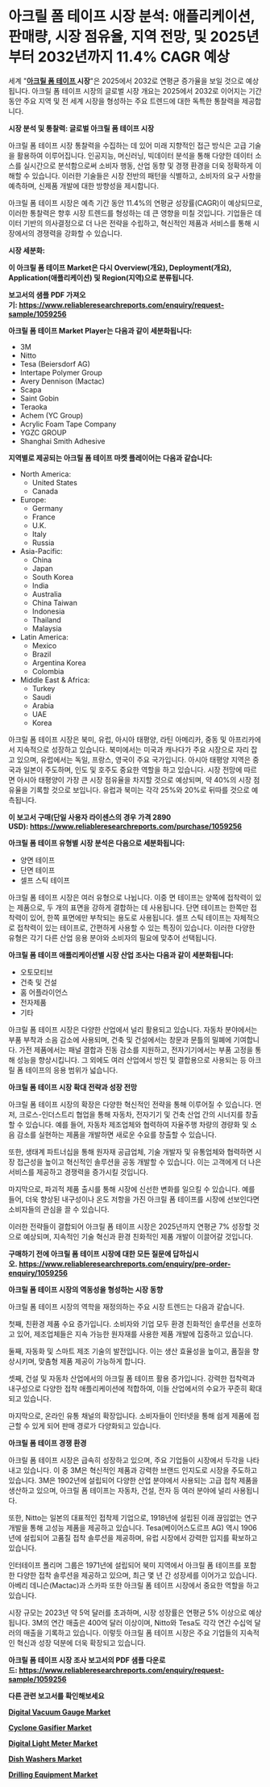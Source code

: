<p><h1>아크릴 폼 테이프 시장 분석: 애플리케이션, 판매량, 시장 점유율, 지역 전망, 및 2025년부터 2032년까지 11.4% CAGR 예상</h1></p><p>세계 "<strong><a href="https://www.reliableresearchreports.com/acrylic-foam-tape-r1059256?utm_campaign=106&utm_medium=8&utm_source=Github&utm_content=ia&utm_term=19022025&utm_id=acrylic-foam-tape">아크릴 폼 테이프&nbsp;</a></strong><strong>시장</strong>"은 2025에서 2032로 연평균 증가율을 보일 것으로 예상됩니다. 아크릴 폼 테이프 시장의 글로벌 시장 개요는 2025에서 2032로 이어지는 기간 동안 주요 지역 및 전 세계 시장을 형성하는 주요 트렌드에 대한 독특한 통찰력을 제공합니다.</p>
<p><strong>시장 분석 및 통찰력: 글로벌 아크릴 폼 테이프 시장</strong></p>
<p><p>아크릴 폼 테이프 시장 통찰력을 수집하는 데 있어 미래 지향적인 접근 방식은 고급 기술을 활용하여 이루어집니다. 인공지능, 머신러닝, 빅데이터 분석을 통해 다양한 데이터 소스를 실시간으로 분석함으로써 소비자 행동, 산업 동향 및 경쟁 환경을 더욱 정확하게 이해할 수 있습니다. 이러한 기술들은 시장 전반의 패턴을 식별하고, 소비자의 요구 사항을 예측하며, 신제품 개발에 대한 방향성을 제시합니다. </p><p>아크릴 폼 테이프 시장은 예측 기간 동안 11.4%의 연평균 성장률(CAGR)이 예상되므로, 이러한 통찰력은 향후 시장 트렌드를 형성하는 데 큰 영향을 미칠 것입니다. 기업들은 데이터 기반의 의사결정으로 더 나은 전략을 수립하고, 혁신적인 제품과 서비스를 통해 시장에서의 경쟁력을 강화할 수 있습니다.</p><a href="%7CAUTHORITHY_DOMAIN_URL%7C?utm_campaign=106&utm_medium=8&utm_source=Github&utm_content=ia&utm_term=19022025&utm_id=acrylic-foam-tape"></a></p>
<p><strong>시장 세분화:</strong></p>
<p><strong>이 아크릴 폼 테이프 Market은 다시 Overview(개요), Deployment(개요), Application(애플리케이션) 및 Region(지역)으로 분류됩니다.</strong></p>
<p><strong>보고서의 샘플 PDF 가져오기:&nbsp;<a href="https://www.reliableresearchreports.com/enquiry/request-sample/1059256?utm_campaign=106&utm_medium=8&utm_source=Github&utm_content=ia&utm_term=19022025&utm_id=acrylic-foam-tape">https://www.reliableresearchreports.com/enquiry/request-sample/1059256</a></strong><strong></strong></p>
<p><strong>아크릴 폼 테이프 Market Player는 다음과 같이 세분화됩니다:</strong></p>
<p><ul><li>3M</li><li>Nitto</li><li>Tesa (Beiersdorf AG)</li><li>Intertape Polymer Group</li><li>Avery Dennison (Mactac)</li><li>Scapa</li><li>Saint Gobin</li><li>Teraoka</li><li>Achem (YC Group)</li><li>Acrylic Foam Tape Company</li><li>YGZC GROUP</li><li>Shanghai Smith Adhesive</li></ul></p>
<p><strong>지역별로 제공되는 아크릴 폼 테이프 마켓 플레이어는 다음과 같습니다:</strong></p>
<p><ul>
    <li>
        North America:
        <ul>
            <li>United States</li>
            <li>Canada</li>
        </ul>
    </li>
    <li>
        Europe:
        <ul>
            <li>Germany</li>
            <li>France</li>
            <li>U.K.</li>
            <li>Italy</li>
            <li>Russia</li>
        </ul>
    </li>
    <li>
        Asia-Pacific:
        <ul>
            <li>China</li>
            <li>Japan</li>
            <li>South Korea</li>
            <li>India</li>
            <li>Australia</li>
            <li>China Taiwan</li>
            <li>Indonesia</li>
            <li>Thailand</li>
            <li>Malaysia</li>
        </ul>
    </li>
    <li>
        Latin America:
        <ul>
            <li>Mexico</li>
            <li>Brazil</li>
            <li>Argentina Korea</li>
            <li>Colombia</li>
        </ul>
    </li>
    <li>
        Middle East & Africa:
        <ul>
            <li>Turkey</li>
            <li>Saudi</li>
            <li>Arabia</li>
            <li>UAE</li>
            <li>Korea</li>
        </ul>
    </li>
    </ul></p>
<p><p>아크릴 폼 테이프 시장은 북미, 유럽, 아시아 태평양, 라틴 아메리카, 중동 및 아프리카에서 지속적으로 성장하고 있습니다. 북미에서는 미국과 캐나다가 주요 시장으로 자리 잡고 있으며, 유럽에서는 독일, 프랑스, 영국이 주요 국가입니다. 아시아 태평양 지역은 중국과 일본이 주도하며, 인도 및 호주도 중요한 역할을 하고 있습니다. 시장 전망에 따르면 아시아 태평양이 가장 큰 시장 점유율을 차지할 것으로 예상되며, 약 40%의 시장 점유율을 기록할 것으로 보입니다. 유럽과 북미는 각각 25%와 20%로 뒤따를 것으로 예측됩니다.</p></p>
<p><strong>이 보고서 구매(단일 사용자 라이센스의 경우 가격 2890 USD):&nbsp;<a href="https://www.reliableresearchreports.com/purchase/1059256?utm_campaign=106&utm_medium=8&utm_source=Github&utm_content=ia&utm_term=19022025&utm_id=acrylic-foam-tape">https://www.reliableresearchreports.com/purchase/1059256</a></strong></p>
<p><strong>아크릴 폼 테이프 유형별 시장 분석은 다음으로 세분화됩니다:</strong></p>
<p><ul><li>양면 테이프</li><li>단면 테이프</li><li>셀프 스틱 테이프</li></ul></p>
<p><p>아크릴 폼 테이프 시장은 여러 유형으로 나뉩니다. 이중 면 테이프는 양쪽에 접착력이 있는 제품으로, 두 개의 표면을 강하게 결합하는 데 사용됩니다. 단면 테이프는 한쪽만 접착력이 있어, 한쪽 표면에만 부착되는 용도로 사용됩니다. 셀프 스틱 테이프는 자체적으로 접착력이 있는 테이프로, 간편하게 사용할 수 있는 특징이 있습니다. 이러한 다양한 유형은 각기 다른 산업 응용 분야와 소비자의 필요에 맞추어 선택됩니다.</p></p>
<p><strong>아크릴 폼 테이프 애플리케이션별 시장 산업 조사는 다음과 같이 세분화됩니다:</strong></p>
<p><ul><li>오토모티브</li><li>건축 및 건설</li><li>홈 어플라이언스</li><li>전자제품</li><li>기타</li></ul></p>
<p><p>아크릴 폼 테이프 시장은 다양한 산업에서 널리 활용되고 있습니다. 자동차 분야에서는 부품 부착과 소음 감소에 사용되며, 건축 및 건설에서는 창문과 문틀의 밀폐에 기여합니다. 가전 제품에서는 패널 결합과 진동 감소를 지원하고, 전자기기에서는 부품 고정을 통해 성능을 향상시킵니다. 그 외에도 여러 산업에서 방진 및 결합용으로 사용되는 등 아크릴 폼 테이프의 응용 범위가 넓습니다.</p></p>
<p><strong>아크릴 폼 테이프 시장 확대 전략과 성장 전망</strong></p>
<p><p>아크릴 폼 테이프 시장의 확장은 다양한 혁신적인 전략을 통해 이루어질 수 있습니다. 먼저, 크로스-인더스트리 협업을 통해 자동차, 전자기기 및 건축 산업 간의 시너지를 창출할 수 있습니다. 예를 들어, 자동차 제조업체와 협력하여 자율주행 차량의 경량화 및 소음 감소를 실현하는 제품을 개발하면 새로운 수요를 창출할 수 있습니다. </p><p>또한, 생태계 파트너십을 통해 원자재 공급업체, 기술 개발자 및 유통업체와 협력하면 시장 접근성을 높이고 혁신적인 솔루션을 공동 개발할 수 있습니다. 이는 고객에게 더 나은 서비스를 제공하고 경쟁력을 증가시킬 것입니다.</p><p>마지막으로, 파괴적 제품 출시를 통해 시장에 신선한 변화를 일으킬 수 있습니다. 예를 들어, 더욱 향상된 내구성이나 온도 저항을 가진 아크릴 폼 테이프를 시장에 선보인다면 소비자들의 관심을 끌 수 있습니다.</p><p>이러한 전략들이 결합되어 아크릴 폼 테이프 시장은 2025년까지 연평균 7% 성장할 것으로 예상되며, 지속적인 기술 혁신과 환경 친화적인 제품 개발이 이끌어갈 것입니다.</p></p>
<p><strong>구매하기 전에 아크릴 폼 테이프 시장에 대한 모든 질문에 답하십시오.&nbsp;<a href="https://www.reliableresearchreports.com/enquiry/pre-order-enquiry/1059256?utm_campaign=106&utm_medium=8&utm_source=Github&utm_content=ia&utm_term=19022025&utm_id=acrylic-foam-tape">https://www.reliableresearchreports.com/enquiry/pre-order-enquiry/1059256</a></strong><strong></strong></p>
<p><strong>아크릴 폼 테이프 시장의 역동성을 형성하는 시장 동향</strong></p>
<p><p>아크릴 폼 테이프 시장의 역학을 재정의하는 주요 시장 트렌드는 다음과 같습니다.</p><p>첫째, 친환경 제품 수요 증가입니다. 소비자와 기업 모두 환경 친화적인 솔루션을 선호하고 있어, 제조업체들은 지속 가능한 원자재를 사용한 제품 개발에 집중하고 있습니다.</p><p>둘째, 자동화 및 스마트 제조 기술의 발전입니다. 이는 생산 효율성을 높이고, 품질을 향상시키며, 맞춤형 제품 제공이 가능하게 합니다.</p><p>셋째, 건설 및 자동차 산업에서의 아크릴 폼 테이프 활용 증가입니다. 강력한 접착력과 내구성으로 다양한 접착 애플리케이션에 적합하여, 이들 산업에서의 수요가 꾸준히 확대되고 있습니다.</p><p>마지막으로, 온라인 유통 채널의 확장입니다. 소비자들이 인터넷을 통해 쉽게 제품에 접근할 수 있게 되어 판매 경로가 다양화되고 있습니다.</p></p>
<p><strong>아크릴 폼 테이프 경쟁 환경</strong></p>
<p><p>아크릴 폼 테이프 시장은 급속히 성장하고 있으며, 주요 기업들이 시장에서 두각을 나타내고 있습니다. 이 중 3M은 혁신적인 제품과 강력한 브랜드 인지도로 시장을 주도하고 있습니다. 3M은 1902년에 설립되어 다양한 산업 분야에서 사용되는 고급 접착 제품을 생산하고 있으며, 아크릴 폼 테이프는 자동차, 건설, 전자 등 여러 분야에 널리 사용됩니다.</p><p>또한, Nitto는 일본의 대표적인 접착제 기업으로, 1918년에 설립된 이래 끊임없는 연구개발을 통해 고성능 제품을 제공하고 있습니다. Tesa(베이어스도르프 AG) 역시 1906년에 설립되어 고품질 접착 솔루션을 제공하며, 유럽 시장에서 강력한 입지를 확보하고 있습니다.</p><p>인터테이프 폴리머 그룹은 1971년에 설립되어 북미 지역에서 아크릴 폼 테이프를 포함한 다양한 접착 솔루션을 제공하고 있으며, 최근 몇 년 간 성장세를 이어가고 있습니다. 아베리 데니슨(Mactac)과 스카파 또한 아크릴 폼 테이프 시장에서 중요한 역할을 하고 있습니다.</p><p>시장 규모는 2023년 약 5억 달러를 초과하며, 시장 성장률은 연평균 5% 이상으로 예상됩니다. 3M의 연간 매출은 400억 달러 이상이며, Nitto와 Tesa도 각각 연간 수십억 달러의 매출을 기록하고 있습니다. 이렇듯 아크릴 폼 테이프 시장은 주요 기업들의 지속적인 혁신과 성장 덕분에 더욱 확장되고 있습니다.</p></p>
<p><strong>아크릴 폼 테이프 시장 조사 보고서의 PDF 샘플 다운로드:&nbsp;<a href="https://www.reliableresearchreports.com/enquiry/request-sample/1059256?utm_campaign=106&utm_medium=8&utm_source=Github&utm_content=ia&utm_term=19022025&utm_id=acrylic-foam-tape">https://www.reliableresearchreports.com/enquiry/request-sample/1059256</a></strong></p>
<p><strong></strong></p>
<p><strong></strong></p>
<p><strong></strong></p>
<p><strong></strong></p>
<p><strong>다른 관련 보고서를 확인해보세요</strong></p>
<p><strong><p><a href="https://github.com/saroarmaicky/Market-Research-Report-List-1/blob/main/digital-vacuum-gauge-market.md?utm_campaign=106&utm_medium=8&utm_source=Github&utm_content=ia&utm_term=19022025&utm_id=acrylic-foam-tape">Digital Vacuum Gauge Market</a></p><p><a href="https://github.com/klaassenmackenzie6/Market-Research-Report-List-1/blob/main/cyclone-gasifier-market.md?utm_campaign=106&utm_medium=8&utm_source=Github&utm_content=ia&utm_term=19022025&utm_id=acrylic-foam-tape">Cyclone Gasifier Market</a></p><p><a href="https://github.com/ahamdyzabira4/Market-Research-Report-List-1/blob/main/digital-light-meter-market.md?utm_campaign=106&utm_medium=8&utm_source=Github&utm_content=ia&utm_term=19022025&utm_id=acrylic-foam-tape">Digital Light Meter Market</a></p><p><a href="https://github.com/saoutiguarro/Market-Research-Report-List-1/blob/main/dish-washers-market.md?utm_campaign=106&utm_medium=8&utm_source=Github&utm_content=ia&utm_term=19022025&utm_id=acrylic-foam-tape">Dish Washers Market</a></p><p><a href="https://github.com/jenithschijf/Market-Research-Report-List-1/blob/main/drilling-equipment-market.md?utm_campaign=106&utm_medium=8&utm_source=Github&utm_content=ia&utm_term=19022025&utm_id=acrylic-foam-tape">Drilling Equipment Market</a></p></strong></p>